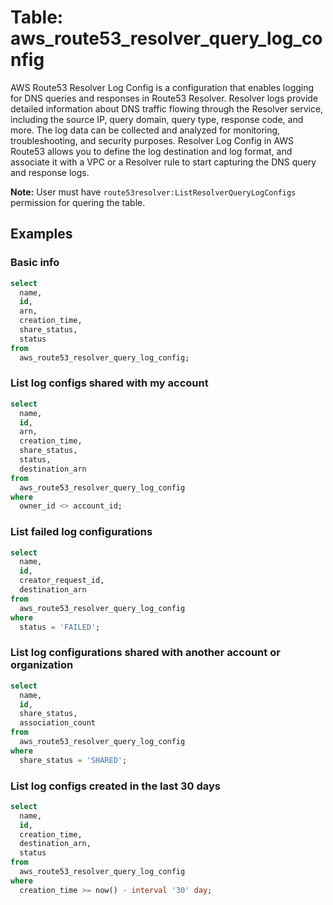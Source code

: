 # Table: aws_route53_resolver_query_log_config

AWS Route53 Resolver Log Config is a configuration that enables logging for DNS queries and responses in Route53 Resolver. Resolver logs provide detailed information about DNS traffic flowing through the Resolver service, including the source IP, query domain, query type, response code, and more. The log data can be collected and analyzed for monitoring, troubleshooting, and security purposes. Resolver Log Config in AWS Route53 allows you to define the log destination and log format, and associate it with a VPC or a Resolver rule to start capturing the DNS query and response logs.

**Note:** User must have `route53resolver:ListResolverQueryLogConfigs` permission for quering the table.

## Examples

### Basic info

```sql
select
  name,
  id,
  arn,
  creation_time,
  share_status,
  status
from
  aws_route53_resolver_query_log_config;
```

### List log configs shared with my account

```sql
select
  name,
  id,
  arn,
  creation_time,
  share_status,
  status,
  destination_arn
from
  aws_route53_resolver_query_log_config
where
  owner_id <> account_id;
```

### List failed log configurations

```sql
select
  name,
  id,
  creator_request_id,
  destination_arn
from
  aws_route53_resolver_query_log_config
where
  status = 'FAILED';
```

### List log configurations shared with another account or organization

```sql
select
  name,
  id,
  share_status,
  association_count
from
  aws_route53_resolver_query_log_config
where
  share_status = 'SHARED';
```

### List log configs created in the last 30 days

```sql
select
  name,
  id,
  creation_time,
  destination_arn,
  status
from
  aws_route53_resolver_query_log_config
where
  creation_time >= now() - interval '30' day;
```

